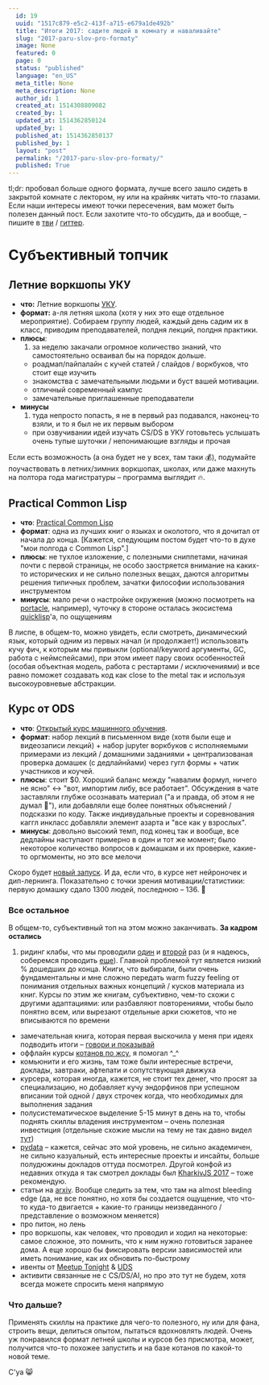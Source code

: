 ```yaml
---
  id: 19
  uuid: "1517c879-e5c2-413f-a715-e679a1de492b"
  title: "Итоги 2017: садите людей в комнату и наваливайте"
  slug: "2017-paru-slov-pro-formaty"
  image: None
  featured: 0
  page: 0
  status: "published"
  language: "en_US"
  meta_title: None
  meta_description: None
  author_id: 1
  created_at: 1514308809082
  created_by: 1
  updated_at: 1514362850124
  updated_by: 1
  published_at: 1514362850137
  published_by: 1
  layout: "post"
  permalink: "/2017-paru-slov-pro-formaty/"
  published: True
---
```

tl;dr: пробовал больше одного формата, лучше всего зашло сидеть в закрытой комнате с лектором, ну или на крайняк читать что-то глазами. Если наши интересы имеют точки пересечения, вам может быть полезен данный пост. Если захотите что-то обсудить, да и вообще, – пишите в [тви](https://twitter.com/sudodoki) / [гиттер](https://gitter.im/sudodoki).

# Субъективный топчик

## Летние воркшопы УКУ

- **что:** Летние воркшопы [УКУ](https://cs.ucu.edu.ua/en/).
- **формат:** а-ля летняя школа (хотя у них это еще отдельное мероприятие). Собираем группу людей, каждый день садим их в класс, приводим преподавателей, полдня лекций, полдня практики. 
- **плюсы**:
  1. за неделю закачали огромное количество знаний, что самостоятельно осваивал бы на порядок дольше.
  - роадмап/пайпалайн с кучей статей / слайдов / воркбуков, что стоит еще изучить
  - знакомства с замечательными людьми и буст вашей мотивации. 
  - отличный современный кампус
  - замечательные приглашенные преподаватели
- **минусы**
  1. туда непросто попасть, я не в первый раз подавался, наконец-то взяли, и то я был не их первым выбором
  - при озвучивании идей изучать CS/DS в УКУ готовьтесь услышать очень тупые шуточки / непонимающие взгляды и прочая

Если есть возможность (а она будет не у всех, там таки 💰), подумайте поучаствовать в летних/зимних воркшопах, школах, или даже махнуть на полтора года магистратуры – программа выглядит 🔥.

## Practical Common Lisp

- **что**: [Practical Common Lisp](http://www.gigamonkeys.com/book/) 
- **формат**: одна из лучших книг о языках и околотого, что я дочитал от начала до конца. [Кажется, следующим постом будет что-то в духе "мои полгода с Common Lisp".]
- **плюсы**: не тухлое изложение, с полезными сниппетами, начиная почти с первой страницы, не особо заостряется внимание на каких-то исторических и не сильно полезных вещах, даются алгоритмы решения типичных проблем, зачатки философии использования инструментом
- **минусы**: мало речи о настройке окружения (можно посмотреть на [portacle](https://portacle.github.io), например), чуточку в стороне осталась экосистема [quicklisp](https://www.quicklisp.org/beta/)'a, по ощущениям

В лиспе, в общем-то, можно увидеть, если смотреть, динамический язык, который одним из первых начал (и продолжает!) использовать кучу фич, к которым мы привыкли (optional/keyword аргументы, GC, работа с неймспейсами), при этом имеет пару своих особенностей (особая объектная модель, работа с рестартами / исключениями) и все равно поможет создавать код как close to the metal так и используя высокоуровневые абстракции.

## Курс от ODS

- **что**: [Открытый курс машинного обучения](https://habrahabr.ru/company/ods/blog/322626/).
- **формат**: набор лекций в письменном виде (хотя были еще и видеозаписи лекций) + набор jupyter воркбуков с исполняемыми примерами из лекций / домашними заданиями + централизованая проверка домашек (с дедлайнйами) через гугл формы + чатик участников и коучей.
- **плюсы**: стоит $0. Хороший баланс между "навалим формул, ничего не ясно" ↔ "вот, импортим либу, все работает". Обсуждения в чате заставляли глубже осознавать материал ("а и правда, об этом я не думал 🤔"), или добавляли еще более понятных объяснений / подсказки по коду. Также индивудальные проекты и соревнования каггл инкласс добавляли элемент азарта и "все как у взрослых". 
- **минусы**: довольно высокий темп, под конец так и вообще, все дедлайны наступают примерно в один и тот же момент; было некоторое количество вопросов к домашкам и их проверке, какие-то оргмоменты, но это все мелочи

Скоро будет [новый запуск](https://habrahabr.ru/company/mailru/blog/344044/). И да, если что, в курсе нет нейроночек и дип-лернинга. Показательно с точки зрения мотивации/статистики: первую домашку сдало 1300 людей, последнюю – 136. 🤔

### Все остальное

В общем-то, субъективный топ на этом можно заканчивать. **За кадром остались**

1. ридинг клабы, что мы проводили [один](https://github.com/kottans/kottans-ongoing-projects/issues/5) и [второй](https://github.com/kottans/kottans-ongoing-projects/issues/12) раз (и я надеюсь, соберемся проводить [еще](https://github.com/kottans/kottans-ongoing-projects/issues/17)). Главной проблемой тут является низкий % дошедших до конца. Книги, что выбирали, были очень фундаментальны и мне сложно передать warm fuzzy feeling от понимания отдельных важных концепций / кусков материала из книг. Курсы по этим же книгам, субъективно, чем-то схожи с другими адаптациями: или разбавляют повторениями, чтобы было понятно всем, или вырезают отдельные арки сюжетов, что не вписываются по времени
- замечательная книга, которая первая выскочила у меня при идеях подводить итоги – [говори и показывай](https://www.mann-ivanov-ferber.ru/books/govori_i_pokazyvaj/)
- оффлайн курсы [котанов по жсу](https://dou.ua/forums/topic/22622/), я помогал ^_^
- комьюнити и его жизнь, там тоже были интересные встречи, доклады, завтраки, афтепати и сопутствующая движуха
- курсера, которая иногда, кажется, не стоит тех денег, что просят за специализацию, но добавляет кучу эндорфинов при успешном вписании той одной / двух строчек когда, что необходимых для выполнения задания
- полусистематическое выделение 5-15 минут в день на то, чтобы поднять скиллы владения инструментом – очень полезная инвестиция (отдельные схожие мысли на тему не так давно видел [тут](https://tonsky.livejournal.com/314598.html))
- [pydata](https://pydata.org/) – кажется, сейчас это мой уровень, не сильно академичен, не сильно казуальный, есть интересные проекты и инсайты, больше полудюжины докладов оттуда посмотрел. Другой конфой из недавних откуда я так смотрел доклады был [KharkivJS 2017](https://www.youtube.com/watch?v=snO_fDxy3cY&list=PLnkLrCUX4Qh4O4Zng1XsnO7WkPqK-jKeH) – тоже рекомендую.
- статьи на [arxiv](https://arxiv.org). Вообще следить за тем, что там на almost bleeding edge (да, не все понятно, но хотя бы создается ощущение, что что-то куда-то двигается + какие-то границы неизведанного / представление о возможном меняется)
- про питон, но лень
- про воркшопы, как человек, что проводил и ходил на некоторые: самое сложное, это помнить, что к ним нужно готовиться заранее дома. А еще хорошо бы фиксировать версии зависимостей или иметь понимание, как их обновить по-быстрому
- ивенты от [Meetup Tonight](https://twitter.com/meetup_tonight) & [UDS](https://www.facebook.com/groups/1081438678569043)
- активити связанные не с CS/DS/AI, но про это тут не будем, хотя всегда можете спросить меня напрямую


### Что дальше?

Применять скиллы на практике для чего-то полезного, ну или для фана, строить вещи, делиться опытом, пытаться вдохновлять людей. Очень уж понравился формат летней школы и курсов без присмотра, может, получится что-то похожее запустить и на базе котанов по какой-то новой теме.

C'ya 😸